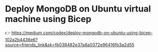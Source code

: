 # Deploy MongoDB on Ubuntu virtual machine using Bicep

👉 https://medium.com/codex/deploy-mongodb-on-ubuntu-using-bicep-102a2b4436e6?source=friends_link&sk=fb038482e37a8a0372e96416fb3a2d55
